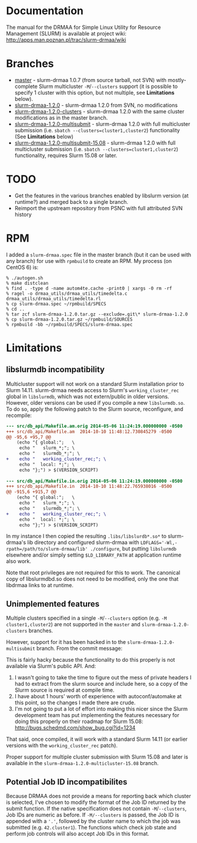 Documentation
=============

The manual for the DRMAA for Simple Linux Utility for Resource Management
(SLURM) is available at project wiki:
http://apps.man.poznan.pl/trac/slurm-drmaa/wiki

Branches
========

- [master](../../tree/master) - slurm-drmaa 1.0.7 (from source tarball, not
  SVN) with mostly-complete Slurm multicluster `-M`/`--clusters` support (it is
  possible to specify 1 cluster with this option, but not multiple, see
  **Limitations** below).
- [slurm-drmaa-1.2.0](../../tree/slurm-drmaa-1.2.0) - slurm-drmaa 1.2.0 from
  SVN, no modifications
- [slurm-drmaa-1.2.0-clusters](../../tree/slurm-drmaa-1.2.0-clusters) -
  slurm-drmaa 1.2.0 with the same cluster modifications as in the master
  branch.
- [slurm-drmaa-1.2.0-multisubmit](../../tree/slurm-drmaa-1.2.0-multisubmit) -
  slurm-drmaa 1.2.0 with full multicluster submission (i.e. `sbatch
  --clusters=cluster1,cluster2`) functionality (See **Limitations** below)
- [slurm-drmaa-1.2.0-multisubmit-15.08](../../tree/slurm-drmaa-1.2.0-multisubmit-15.08) -
  slurm-drmaa 1.2.0 with full multicluster submission (i.e. `sbatch
  --clusters=cluster1,cluster2`) functionality, requires Slurm 15.08 or later.

TODO
====

- Get the features in the various branches enabled by libslurm version (at runtime?) and merged back to a single branch.
- Reimport the upstream repository from PSNC with full attributed SVN history

RPM
===

I added a `slurm-drmaa.spec` file in the master branch (but it can be used with any branch) for use with `rpmbuild` to create an RPM. My process (on CentOS 6) is:

```console
% ./autogen.sh
% make distclean
% find . -type d -name autom4te.cache -print0 | xargs -0 rm -rf
% ragel -o drmaa_utils/drmaa_utils/timedelta.c drmaa_utils/drmaa_utils/timedelta.rl
% cp slurm-drmaa.spec ~/rpmbuild/SPECS
% cd ..
% tar zcf slurm-drmaa-1.2.0.tar.gz --exclude=.git\* slurm-drmaa-1.2.0
% cp slurm-drmaa-1.2.0.tar.gz ~/rpmbuild/SOURCES
% rpmbuild -bb ~/rpmbuild/SPECS/slurm-drmaa.spec
```

Limitations
===========

libslurmdb incompatibility
--------------------------

Multicluster support will not work on a standard Slurm installation prior to
Slurm 14.11.  slurm-drmaa needs access to Slurm's `working_cluster_rec` global
in `libslurmdb`, which was not extern/public in older versions. However, older
versions can be used if you compile a new `libslurmdb.so`. To do so, apply the
following patch to the Slurm source, reconfigure, and recompile:

```diff
--- src/db_api/Makefile.am.orig	2014-05-06 11:24:19.000000000 -0500
+++ src/db_api/Makefile.am	2014-10-10 11:48:12.730845279 -0500
@@ -95,6 +95,7 @@
 	(echo "{ global:";   \
 	 echo "   slurm_*;"; \
 	 echo "   slurmdb_*;"; \
+	 echo "   working_cluster_rec;"; \
 	 echo "  local: *;"; \
 	 echo "};") > $(VERSION_SCRIPT)
 
--- src/db_api/Makefile.in.orig	2014-05-06 11:24:19.000000000 -0500
+++ src/db_api/Makefile.in	2014-10-10 11:48:22.765938016 -0500
@@ -915,6 +915,7 @@
 	(echo "{ global:";   \
 	 echo "   slurm_*;"; \
 	 echo "   slurmdb_*;"; \
+	 echo "   working_cluster_rec;"; \
 	 echo "  local: *;"; \
 	 echo "};") > $(VERSION_SCRIPT)
```
 
In my instance I then copied the resulting `.libs/libslurdb*.so*` to
slurm-drmaa's lib directory and configured slurm-drmaa with
`LDFLAGS='-Wl,-rpath=/path/to/slurm-drmaa/lib' ./configure`, but putting
`libslurmdb` elsewhere and/or simply setting `$LD_LIBRARY_PATH` at application
runtime also work.

Note that root privileges are not required for this to work. The canonical copy
of libslurmdbd.so does not need to be modified, only the one that libdrmaa
links to at runtime.

Unimplemented features
----------------------

Multiple clusters specified in a single `-M`/`--clusters` option (e.g. `-M
cluster1,cluster2`) are not supported in the `master` and
`slurm-drmaa-1.2.0-clusters` branches.

However, support for it has been hacked in to the
`slurm-drmaa-1.2.0-multisubmit` branch. From the commit message:

This is fairly hacky because the functionality to do this properly is not
available via Slurm's public API. And:

1. I wasn't going to take the time to figure out the mess of private headers I
   had to extract from the slurm source and include here, so a copy of the
   Slurm source is required at compile time.
2. I have about 1 hours' worth of experience with autoconf/automake at this
   point, so the changes I made there are crude.
3. I'm not going to put a lot of effort into making this nicer since the Slurm
   development team has put implementing the features necessary for doing this
   properly on their roadmap for Slurm 15.08:
   http://bugs.schedmd.com/show_bug.cgi?id=1234

That said, once compiled, it will work with a standard Slurm 14.11 (or earlier
versions with the `working_cluster_rec` patch).

Proper support for multiple cluster submission with Slurm 15.08 and later is
available in the `slurm-drmaa-1.2.0-multicluster-15.08` branch.


Potential Job ID incompatibilites
---------------------------------

Because DRMAA does not provide a means for reporting back which cluster is
selected, I've chosen to modify the format of the Job ID returned by the submit
function. If the native specification does not contain `-M`/`--clusters`, Job
IDs are numeric as before. If `-M/--clusters` is passed, the Job ID is appended
with a `'.'`, followed by the cluster name to which the job was submitted (e.g.
`42.cluster1`). The functions which check job state and perform job controls
will also accept Job IDs in this format.
